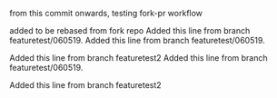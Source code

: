 from this commit onwards, testing fork-pr workflow



added to be rebased from fork repo
Added this line from branch featuretest/060519.
Added this line from branch featuretest/060519.

Added this line from branch featuretest2
Added this line from branch featuretest/060519.

Added this line from branch featuretest2
